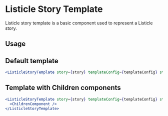 # Listicle Story Template

Listicle story template is a basic component used to represent a Listicle story.

## Usage

## Default template

```jsx
<ListicleStoryTemplate story={story} templateConfig={templateConfig} storyElementsConfig={storyElementsConfig} />
```

## Template with Children components

```jsx
<ListicleStoryTemplate story={story} templateConfig={templateConfig} storyElementsConfig={storyElementsConfig}>
  <ChildrenComponent />
</ListicleStoryTemplate>
```
